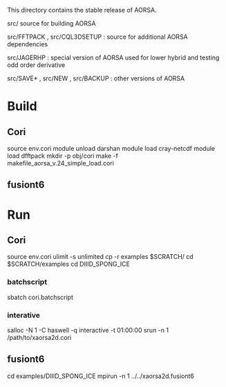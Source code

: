 This directory contains the stable release of AORSA. 

src/ source for building AORSA

src/FFTPACK , src/CQL3DSETUP : source for additional AORSA dependencies

src/JAGERHP : special version of AORSA used for lower hybrid and testing odd order derivative

src/SAVE* , src/NEW , src/BACKUP : other versions of AORSA

# Build

## Cori
source env.cori
module unload darshan
module load cray-netcdf
module load dfftpack
mkdir -p obj/cori
make -f makefile_aorsa_v.24_simple_load.cori

## fusiont6

# Run

## Cori
source env.cori
ulimit -s unlimited
cp -r examples $SCRATCH/
cd $SCRATCH/examples
cd DIIID_SPONG_ICE

### batchscript
sbatch cori.batchscript
### interative
salloc -N 1 -C haswell -q interactive -t 01:00:00
srun -n 1 /path/to/xaorsa2d.cori 

## fusiont6
cd examples/DIIID_SPONG_ICE
mpirun -n 1 ../../xaorsa2d.fusiont6


